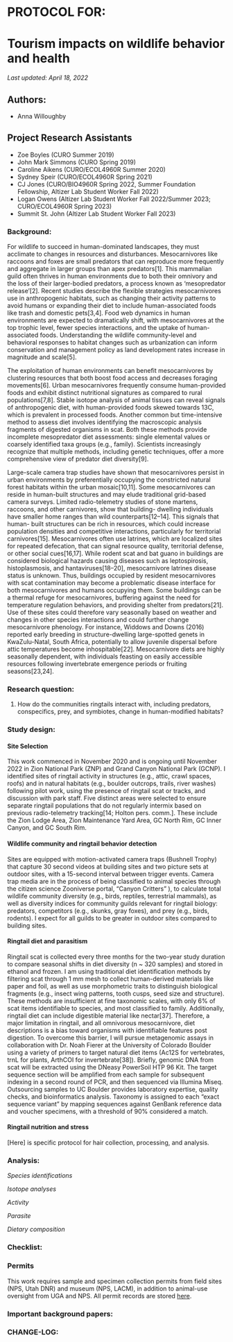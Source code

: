 # PROTOCOL FOR: 
# Tourism impacts on wildlife behavior and health

_Last updated: April 18, 2022_

## Authors: 

* Anna Willoughby

## Project Research Assistants

* Zoe Boyles (CURO Summer 2019) 
* John Mark Simmons (CURO Spring 2019)
* Caroline Aikens (CURO/ECOL4960R Summer 2020)
* Sydney Speir (CURO/ECOL4960R Spring 2021)
* CJ Jones (CURO/BIO4960R Spring 2022, Summer Foundation Fellowship, Altizer Lab Student Worker Fall 2022)
* Logan Owens (Altizer Lab Student Worker Fall 2022/Summer 2023; CURO/ECOL4960R Spring 2023)
* Summit St. John (Altizer Lab Student Worker Fall 2023) 

### Background: 

For wildlife to succeed in human-dominated landscapes, they must acclimate to changes in resources and disturbances. Mesocarnivores like raccoons and foxes are small predators that can reproduce more frequently and aggregate in larger groups than apex predators[1]. This mammalian guild often thrives in human environments due to both their omnivory and the loss of their larger-bodied predators, a process known as ‘mesopredator release’[2]. Recent studies describe the flexible strategies mesocarnivores use in anthropogenic habitats, such as changing their activity patterns to avoid humans or expanding their diet to include human-associated foods like trash and domestic pets[3,4]. Food web dynamics in human environments are expected to dramatically shift, with mesocarnivores at the top trophic level, fewer species interactions, and the uptake of human-associated foods. Understanding the wildlife community-level and behavioral responses to habitat changes such as urbanization can inform conservation and management policy as land development rates increase in magnitude and scale[5].

The exploitation of human environments can benefit mesocarnivores by clustering resources that both boost food access and decreases foraging movements[6]. Urban mesocarnivores frequently consume human-provided foods and exhibit distinct nutritional signatures as compared to rural populations[7,8]. Stable isotope analysis of animal tissues can reveal signals of anthropogenic diet, with human-provided foods skewed towards 13C, which is prevalent in processed foods. Another common but time-intensive method to assess diet involves identifying the macroscopic analysis fragments of digested organisms in scat. Both these methods provide incomplete mesopredator diet assessments: single elemental values or coarsely identified taxa groups (e.g., family). Scientists increasingly recognize that multiple methods, including genetic techniques, offer a more comprehensive view of predator diet diversity[9].

Large-scale camera trap studies have shown that mesocarnivores persist in urban environments by preferentially occupying the constricted natural forest habitats within the urban mosaic[10,11]. Some mesocarnivores can reside in human-built structures and may elude traditional grid-based camera surveys. Limited radio-telemetry studies of stone martens, raccoons, and other carnivores, show that building- dwelling individuals have smaller home ranges than wild counterparts[12–14]. This signals that human- built structures can be rich in resources, which could increase population densities and competitive interactions, particularly for territorial carnivores[15]. Mesocarnivores often use latrines, which are localized sites for repeated defecation, that can signal resource quality, territorial defense, or other social cues[16,17]. While rodent scat and bat guano in buildings are considered biological hazards causing diseases such as leptospirosis, histoplasmosis, and hantaviruses[18–20], mesocarnivore latrines disease status is unknown. Thus, buildings occupied by resident mesocarnivores with scat contamination may become a problematic disease interface for both mesocarnivores and humans occupying them.
Some buildings can be a thermal refuge for mesocarnivores, buffering against the need for temperature regulation behaviors, and providing shelter from predators[21]. Use of these sites could therefore vary seasonally based on weather and changes in other species interactions and could further change mesocarnivore phenology. For instance, Widdows and Downs (2016) reported early breeding in structure-dwelling large-spotted genets in KwaZulu-Natal, South Africa, potentially to allow juvenile dispersal before attic temperatures become inhospitable[22]. Mesocarnivore diets are highly seasonally dependent, with individuals feasting on easily accessible resources following invertebrate emergence periods or fruiting seasons[23,24].

### Research question:
 1) How do the communities ringtails interact with, including predators, conspecifics, prey, and symbiotes, change in human-modified habitats? 

### Study design: 
#### Site Selection 
This work commenced in November 2020 and is ongoing until November 2022 in Zion National Park (ZNP) and Grand Canyon National Park (GCNP). I identified sites of ringtail activity in structures (e.g., attic, crawl spaces, roofs) and in natural habitats (e.g., boulder outcrops, trails, river washes) following pilot work, using the presence of ringtail scat or tracks, and discussion with park staff. Five distinct areas were selected to ensure separate ringtail populations that do not regularly intermix based on previous radio-telemetry tracking[14; Holton pers. comm.]. These include the Zion Lodge Area, Zion Maintenance Yard Area, GC North Rim, GC Inner Canyon, and GC South Rim. 

#### Wildlife community and ringtail behavior detection
Sites are equipped with motion-activated camera traps (Bushnell Trophy) that capture 30 second videos at building sites and two picture sets at outdoor sites, with a 15-second interval between trigger events. Camera trap media are in the process of being classified to animal species through the citizen science Zooniverse portal, “Canyon Critters” ), to calculate total wildlife community diversity (e.g., birds, reptiles, terrestrial mammals), as well as diversity indices for community guilds relevant for ringtail biology: predators, competitors (e.g., skunks, gray foxes), and prey (e.g., birds, rodents). I expect for all guilds to be greater in outdoor sites compared to building sites. 

#### Ringtail diet and parasitism
Ringtail scat is collected every three months for the two-year study duration to compare seasonal shifts in diet diversity (n ~ 320 samples) and stored in ethanol and frozen. I am using traditional diet identification methods by filtering scat through 1 mm mesh to collect human-derived materials like paper and foil, as well as use morphometric traits to distinguish biological fragments (e.g., insect wing patterns, tooth cusps, seed size and structure). These methods are insufficient at fine taxonomic scales, with only 6% of scat items identifiable to species, and most classified to family. Additionally, ringtail diet can include digestible material like nectar[37]. Therefore, a major limitation in ringtail, and all omnivorous mesocarnivore, diet descriptions is a bias toward organisms with identifiable features post digestion. To overcome this barrier, I will pursue metagenomic assays in collaboration with Dr. Noah Fierer at the University of Colorado Boulder using a variety of primers to target natural diet items (Ac12S for vertebrates, trnL for plants, ArthCOI for invertebrate[38]). Briefly, genomic DNA from scat will be extracted using the DNeasy PowerSoil HTP 96 Kit. The target sequence section will be amplified from each sample for subsequent indexing in a second round of PCR, and then sequenced via Illumina Miseq. Outsourcing samples to UC Boulder provides laboratory expertise, quality checks, and bioinformatics analysis. Taxonomy is assigned to each “exact sequence variant” by mapping sequences against GenBank reference data and voucher specimens, with a threshold of 90% considered a match.

#### Ringtail nutrition and stress 
[Here] is specific protocol for hair collection, processing, and analysis.

### Analysis: 
*Species identifications*

*Isotope analyses*

*Activity*

*Parasite* 

*Dietary composition*

### Checklist: 

### Permits
This work requires sample and specimen collection permits from field sites (NPS, Utah DNR) and museum (NPS, LACM), in addition to animal-use oversight from UGA and NPS. All permit records are stored [here](https://docs.google.com/spreadsheets/d/1pRibmzCBBkdJKFlgX9BHZPBH5-2jjv_UKw48D10KQ38/edit?usp=sharing). 

### Important background papers: 

### CHANGE-LOG:
